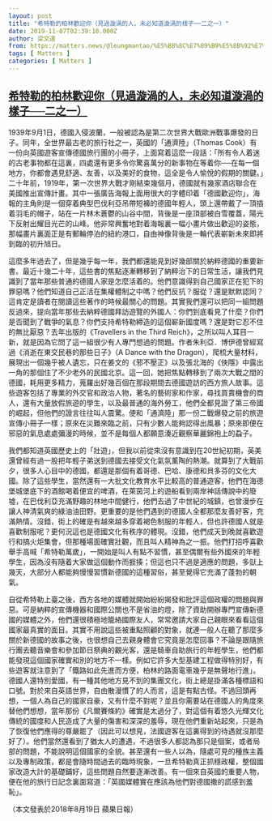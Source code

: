 ```yaml
---
layout: post
title: "希特勒的柏林歡迎你（見過漩渦的人，未必知道漩渦的樣子──二之一）"
date: 2019-11-07T02:39:10.000Z
author: 梁文道
from: https://matters.news/@leungmantao/%E5%B8%8C%E7%89%B9%E5%8B%92%E7%9A%84%E6%9F%8F%E6%9E%97%E6%AD%A1%E8%BF%8E%E4%BD%A0-%E8%A6%8B%E9%81%8E%E6%BC%A9%E6%B8%A6%E7%9A%84%E4%BA%BA-%E6%9C%AA%E5%BF%85%E7%9F%A5%E9%81%93%E6%BC%A9%E6%B8%A6%E7%9A%84%E6%A8%A3%E5%AD%90-%E4%BA%8C%E4%B9%8B%E4%B8%80-zdpuAsBWHcaZhjLh3xbY9Cqu6M1hFn7hfoWTCcNNn9GP9ADQk
tags: [ Matters ]
categories: [ Matters ]
---
```

<!--1573094350000-->
[希特勒的柏林歡迎你（見過漩渦的人，未必知道漩渦的樣子──二之一）](https://matters.news/@leungmantao/%E5%B8%8C%E7%89%B9%E5%8B%92%E7%9A%84%E6%9F%8F%E6%9E%97%E6%AD%A1%E8%BF%8E%E4%BD%A0-%E8%A6%8B%E9%81%8E%E6%BC%A9%E6%B8%A6%E7%9A%84%E4%BA%BA-%E6%9C%AA%E5%BF%85%E7%9F%A5%E9%81%93%E6%BC%A9%E6%B8%A6%E7%9A%84%E6%A8%A3%E5%AD%90-%E4%BA%8C%E4%B9%8B%E4%B8%80-zdpuAsBWHcaZhjLh3xbY9Cqu6M1hFn7hfoWTCcNNn9GP9ADQk)
------

<div>
<p>1939年9月1日，德國入侵波蘭，一般被認為是第二次世界大戰歐洲戰事爆發的日子。同年，全世界最古老的旅行社之一，英國的「通濟陸」（Thomas Cook）有一份向英國遊客宣傳德國旅行團的小冊子，上面寫着這麼一段話：「所有令人着迷的古老事物都在這裏，四處還有更多令你驚喜萬分的新事物在等着你──在每一個地方，你都會遇見舒適、友善，以及美好的食物，這全是令人愉悅的假期的關鍵。」二十年前，1919年，第一次世界大戰才剛結束幾個月，德國就有幾家酒店聯合在美國推出宣傳計畫。其中一張廣告海報上面用很大的字體印着「德國歡迎你」，海報的主角則是一個穿着典型巴伐利亞吊帶短褲的德國年輕人，頭上還帶戴了一頂插着羽毛的帽子，站在一片林木蒼鬱的山谷中間，背後是一座頂部被白雪覆蓋，陽光下反射出耀目光芒的山峰。他非常興奮地對着海報裏一幅小畫片做出歡迎的姿態，那幅畫片裏面正是有郵輪停泊的紐約港口，自由神像背後是一輪代表嶄新未來即將到臨的初升旭日。</p><p>這麼多年過去了，但是幾乎每一年，我們都還能見到好幾部關於納粹德國的重要新書。最近十幾二十年，這些書的焦點逐漸轉移到了納粹治下的日常生活，讓我們見識到了當年那些普通的德國人家是怎麼活着的。他們意識得到自己國家正在犯下的罪惡嗎？他們知道自己正活在集權體制之中嗎？他們反抗？服從？還是默默認同？這肯定是讀者在閱讀這些著作的時候最關心的問題。其實我們還可以把同一組問題反過來，提向當年那些去納粹德國拜訪遊覽的外國人：你們到底看見了什麼？你們是否聞到了戰爭的氣息？你們支持希特勒締造的這個嶄新國度嗎？還是對它忍不住的無比厭惡？去年出版的《Travellers in the Third Reich》，之所以叫人耳目一新，就是因為它問了這一組很少有人專門想過的問題。作者朱利亞．博伊德曾經寫過《消逝在東交民巷的那些日子》（A Dance with the Dragon），爬梳大量材料，展現出一個幾乎被人遺忘，只在姜文的《邪不壓正》以及張北海的《俠隱》中露出一角的那個住了不少老外的民國北京。這一回，她把焦點轉移到了兩次大戰之間的德國，耗用更多精力，蒐羅出好幾百個在那段期間去德國遊訪的西方旅人故事。這些遊客包括了專業的外交官和政治人物，著名的藝術家和作家，尋找買賣機會的商人，還有大量放假旅遊的學生，以及最普通的海外勞工，他們全都見證了第三帝國的崛起，但他們的證言往往叫人震驚。便和「通濟陸」那一份二戰爆發之前的旅遊宣傳小冊子一樣；原來在災難來臨之前，只有少數人能夠認得出風暴；原來即便在邪惡的氣息處處彌漫的時候，並不是每個人都願意湊近觀察華麗錦袍上的蝨子。</p><p>我們都知道英國歷史上的「壯遊」，但我以前從來沒有意識到在20世紀初期，英美還曾經有過一股把年輕子弟送到德國去接受文化氣氛薰陶的熱潮。就算到了大戰前夕，很多人心目中的德國，都還是那個有着哥德、巴哈、康德和貝多芬的文化大國。除了這些學生，當然還有一大批文化教育水平比較高的普通遊客，他們在海德堡城堡底下的酒館喝着便宜的啤酒，在萊茵河上的遊船看到兩岸神話傳說中的廢墟，在巴伐利亞充滿野趣的林地中間健行，他們去過了中世紀的城鎮，也曾漫步在讓人神清氣爽的綠油油田野。更重要的是他們遇到的德國人全都那麼友善好客，充滿熱情。沒錯，街上的確是有越來越多穿着褐色制服的年輕人，但也許德國人就是喜歡制服呢？更何況這也是德國文化有秩序的體現。沒錯，他們成天到晚就喜歡遊行和搞火炬集會，但那種場面確實壯觀，而且叫人精神為之一振。他們打招呼喜歡舉手高喊「希特勒萬歲」，一開始是叫人有點不習慣，甚至偶爾有些外國來的年輕學生，因為沒有隨着大家做這個動作而捱揍；但這也只不過是適應的問題，多獃上幾天，大部分人都能夠慢慢習慣新德國的這種習俗，甚至覺得它充滿了蓬勃的朝氣。</p><p>自從希特勒上臺之後，西方各地的媒體就開始紛紛揭發和批評這個政權的問題與罪惡。可是納粹的宣傳機器和國際公關也不是省油的燈，除了資助開辦專門宣傳新德國的媒體之外，他們還很積極地籠絡國際友人，常常邀請大家自己親眼來看看這個國家最真實的面目。其實不用說這些被重點照顧的對象，就連一般人在聽了那麼多關於新德國的故事之後，也很想自己去親身體會它究竟是怎麼回事？不論是跟隨旅行團去聽音樂會和參加節日祭典的觀光客，還是騎車自助旅行的年輕學生，他們都能發現這個國家確實和別的地方不一樣。例如它許多大型基建工程做得特別好，有些遊客就注意到了「鐵路如此先進而方便，柏林的路面電車幾乎是無聲地行進」。德國人還特別愛國，有一種其他地方見不到的集團文化，街上總是掛滿各種標語和口號。對於來自英語世界，自由散漫慣了的人而言，這是有點古怪。不過回頭再想，一個人為自己的國家自豪，又有什麼不對呢？並且你需要站在德國人的角度來替他們想想，當年那份《凡爾賽條約》確實是太過分了，對這個有着悠久光輝文化傳統的國度和人民造成了大量的傷害和深深的羞辱，現在他們重新站起來，只是為了恢復他們應得的尊嚴罷了（因此可以想見，法國遊客在這裏得到的待遇就沒那麼好了）。他們當然還看到了猶太人的遭遇，不過很多人都認為那只是個案，或者局部的問題，不能說明這個國家的全貌。甚至還有一些人以為，隨處可見的種族主義以及專制政策，都是會隨時間過去的臨時現象，一旦希特勒真正抓穩政權，整個國家改造大計的基礎鋪好，這些問題自然要逐漸改善。有一個來自英國的重要人物，便在他的旅行日記念裏面寫道：「英國媒體實在應該為他們對德國撒的謊感到羞恥」。</p><p>（本文發表於2018年8月19日 蘋果日報）</p>
</div>
